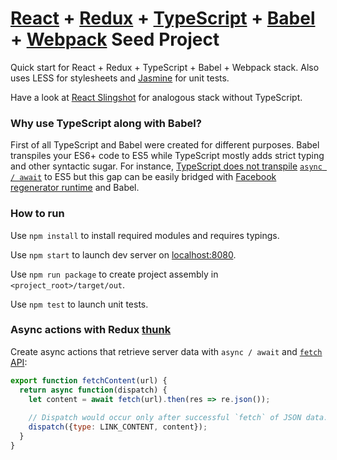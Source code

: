 # [React][1] + [Redux][2] + [TypeScript][3] + [Babel][4] + [Webpack][5] Seed Project

Quick start for React + Redux + TypeScript + Babel + Webpack stack. Also uses LESS for stylesheets and [Jasmine][10] for unit tests.

Have a look at [React Slingshot][12] for analogous stack without TypeScript.

### Why use TypeScript along with Babel?

First of all TypeScript and Babel were created for different purposes. Babel transpiles your ES6+ code to ES5 while TypeScript mostly adds strict typing and other syntactic sugar. For instance, [TypeScript does not transpile][6] [`async / await`][7] to ES5 but this gap can be easily bridged with [Facebook regenerator runtime][8] and Babel.

### How to run

Use `npm install` to install required modules and requires typings.

Use `npm start` to launch dev server on [localhost:8080](http://localhost:8080/webpack-dev-server/index.html).

Use `npm run package` to create project assembly in `<project_root>/target/out`.

Use `npm test` to launch unit tests.

### Async actions with Redux [thunk][9]

Create async actions that retrieve server data with `async / await` and [`fetch` API][11]:

```javascript
export function fetchContent(url) {
  return async function(dispatch) {
    let content = await fetch(url).then(res => re.json());
    
    // Dispatch would occur only after successful `fetch` of JSON data.
    dispatch({type: LINK_CONTENT, content});
  }
}
```

[1]: https://facebook.github.io/react/
[2]: https://github.com/reactjs/redux/
[3]: http://www.typescriptlang.org/
[4]: https://babeljs.io/
[5]: https://webpack.github.io/
[6]: https://blogs.msdn.microsoft.com/typescript/2015/11/03/what-about-asyncawait/
[7]: https://github.com/tc39/ecmascript-asyncawait/
[8]: https://facebook.github.io/regenerator/
[9]: https://github.com/gaearon/redux-thunk
[10]: http://jasmine.github.io/
[11]: https://developer.mozilla.org/en/docs/Web/API/Fetch_API
[12]: https://github.com/coryhouse/react-slingshot
